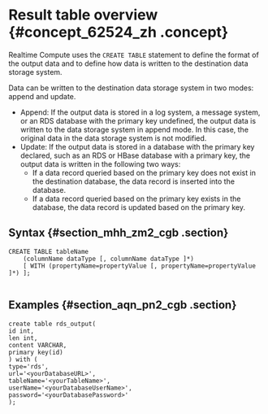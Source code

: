 # Result table overview {#concept_62524_zh .concept}

Realtime Compute uses the `CREATE TABLE` statement to define the format of the output data and to define how data is written to the destination data storage system.

Data can be written to the destination data storage system in two modes: append and update.

-   Append: If the output data is stored in a log system, a message system, or an RDS database with the primary key undefined, the output data is written to the data storage system in append mode. In this case, the original data in the data storage system is not modified.
-   Update: If the output data is stored in a database with the primary key declared, such as an RDS or HBase database with a primary key, the output data is written in the following two ways:
    -   If a data record queried based on the primary key does not exist in the destination database, the data record is inserted into the database.
    -   If a data record queried based on the primary key exists in the database, the data record is updated based on the primary key.

## Syntax {#section_mhh_zm2_cgb .section}

```language-sql
CREATE TABLE tableName
    (columnName dataType [, columnName dataType ]*)
    [ WITH (propertyName=propertyValue [, propertyName=propertyValue ]*) ];
				
```

## Examples {#section_aqn_pn2_cgb .section}

```language-sql
create table rds_output(
id int,
len int,
content VARCHAR,
primary key(id)
) with (
type='rds',
url='<yourDatabaseURL>',
tableName='<yourTableName>',
userName='<yourDatabaseUserName>',
password='<yourDatabasePassword>'
);
```

